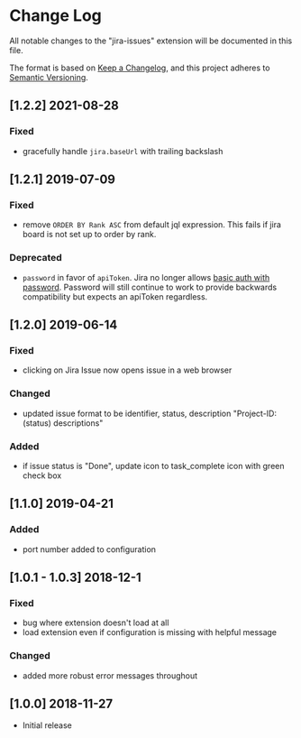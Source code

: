 # Change Log
All notable changes to the "jira-issues" extension will be documented in this file.

The format is based on [Keep a Changelog](https://keepachangelog.com/en/1.0.0/),
and this project adheres to [Semantic Versioning](https://semver.org/spec/v2.0.0.html).

## [1.2.2] 2021-08-28
### Fixed
- gracefully handle `jira.baseUrl` with trailing backslash

## [1.2.1] 2019-07-09
### Fixed
- remove `ORDER BY Rank ASC` from default jql expression. This fails if jira board is not set up to order by rank.
### Deprecated
- `password` in favor of `apiToken`. Jira no longer allows [basic auth with password](https://confluence.atlassian.com/cloud/deprecation-of-basic-authentication-with-passwords-for-jira-and-confluence-apis-972355348.html). Password will still continue to work to provide backwards compatibility but expects an apiToken regardless.

## [1.2.0] 2019-06-14
### Fixed
- clicking on Jira Issue now opens issue in a web browser
### Changed
- updated issue format to be identifier, status, description "Project-ID: (status) descriptions"
### Added
- if issue status is "Done", update icon to task_complete icon with green check box

## [1.1.0] 2019-04-21
### Added
- port number added to configuration

## [1.0.1 - 1.0.3] 2018-12-1
### Fixed
- bug where extension doesn't load at all
- load extension even if configuration is missing with helpful message
### Changed
- added more robust error messages throughout

## [1.0.0] 2018-11-27
- Initial release